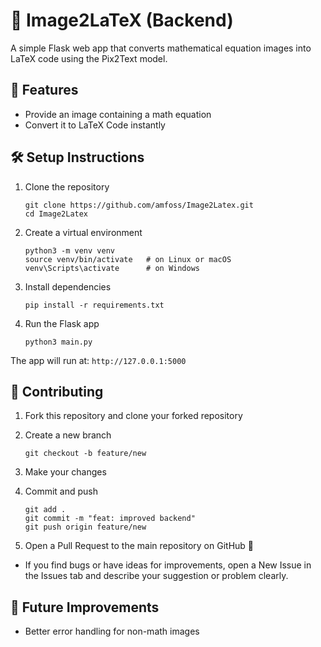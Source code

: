 # 🧮 Image2LaTeX (Backend)  

A simple Flask web app that converts mathematical equation images into LaTeX code using the Pix2Text model.

## 🚀 Features

- Provide an image containing a math equation
- Convert it to LaTeX Code instantly

## 🛠️ Setup Instructions

1. Clone the repository
   
   ```  
   git clone https://github.com/amfoss/Image2Latex.git  
   cd Image2Latex
   ```

3. Create a virtual environment

   ```
   python3 -m venv venv  
   source venv/bin/activate   # on Linux or macOS  
   venv\Scripts\activate      # on Windows
   ```

5. Install dependencies
   ```
   pip install -r requirements.txt
   ```

7. Run the Flask app

   ```
   python3 main.py
   ```

The app will run at: ```http://127.0.0.1:5000```

## 🤝 Contributing

1. Fork this repository and clone your forked repository

2. Create a new branch
   
   ```
   git checkout -b feature/new
   ```
   
4. Make your changes
   
5. Commit and push

   ```
   git add .  
   git commit -m "feat: improved backend"  
   git push origin feature/new
   ```
   
6. Open a Pull Request to the main repository on GitHub 🚀

- If you find bugs or have ideas for improvements, open a New Issue in the Issues tab and describe your suggestion or problem clearly.  

## 🧠 Future Improvements

- Better error handling for non-math images
